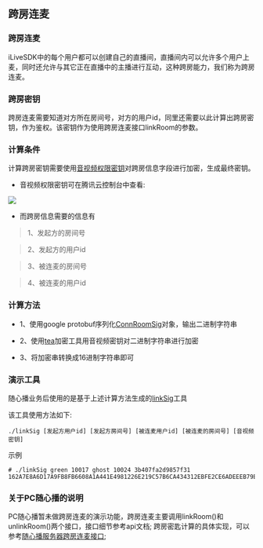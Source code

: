 ## 跨房连麦

### 跨房连麦
iLiveSDK中的每个用户都可以创建自己的直播间，直播间内可以允许多个用户上麦，同时还允许与其它正在直播中的主播进行互动，这种跨房能力，我们称为跨房连麦。

### 跨房密钥
跨房连麦需要知道对方所在房间号，对方的用户id，同里还需要以此计算出跨房密钥，作为鉴权。该密钥作为使用跨房连麦接口linkRoom的参数。

### 计算条件
计算跨房密钥需要使用[音视频权限密钥](https://www.qcloud.com/document/product/268/3220)对跨房信息字段进行加密，生成最终密钥。

* 音视频权限密钥可在腾讯云控制台中查看:

![](https://zhaoyang21cn.github.io/iLiveSDK_Help/readme_img/cross_key.png)

* 而跨房信息需要的信息有
> 1、发起方的房间号

> 2、发起方的用户id

> 3、被连麦的房间号

> 4、被连麦的用户id

### 计算方法
* 1、使用google protobuf序列化[ConnRoomSig](https://zhaoyang21cn.github.io/iLiveSDK_Help/download/corss/conn_room_sig.proto)对象，输出二进制字符串

* 2、使用[tea](https://zhaoyang21cn.github.io/iLiveSDK_Help/download/corss/tea.zip)加密工具用音视频密钥对二进制字符串进行加密

* 3、将加密串转换成16进制字符串即可

### 演示工具
随心播业务后使用的是基于上述计算方法生成的[linkSig](https://zhaoyang21cn.github.io/iLiveSDK_Help/download/corss/linksig.rar)工具

该工具使用方法如下:
```
./linkSig [发起方用户id] [发起方房间号] [被连麦用户id] [被连麦的房间号] [音视频密钥]
```
示例
```
# ./linkSig green 10017 ghost 10024 3b407fa2d9857f31
162A7E8A6D17A9FB8FB6608A1A441E4981226E219C57B6CA434312EBFE2CE6ADEEEB79E5E66538ACFE22BE3F1C6F58
```

### 关于PC随心播的说明
PC随心播暂未做跨房连麦的演示功能，跨房连麦主要调用linkRoom()和unlinkRoom()两个接口，接口细节参考api文档;
跨房密匙计算的具体实现，可以参考[随心播服务器跨房连麦接口](https://github.com/zhaoyang21cn/SuiXinBoPHPServer/blob/StandaloneAuth/%E9%9A%8F%E5%BF%83%E6%92%AD%E6%8E%A5%E5%8F%A3.markdown);
